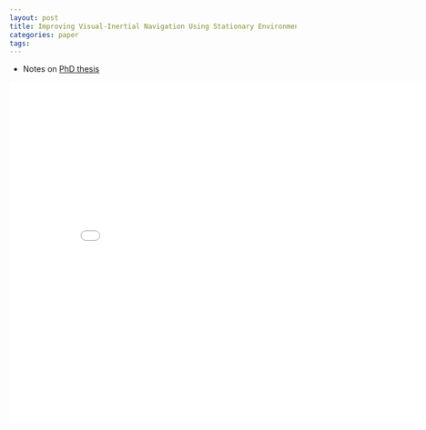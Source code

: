 ```yaml
---
layout: post
title: Improving Visual-Inertial Navigation Using Stationary Environmental Magnetic Disturbances 
categories: paper
tags:
---
```


- Notes on [PhD thesis](https://www.theses.fr/2018SACLS133/abes)


<center><embed src="/pdfs/posts/Improving Visual-Inertial Navigation Using Stationary Environmental Magnetic Disturbances.pdf" width="850" height="600"></center>
